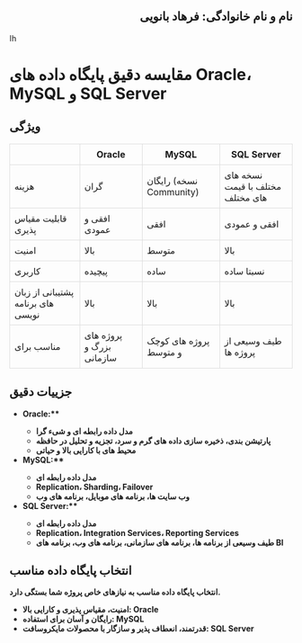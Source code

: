 <!DOCTYPE html>
<html lang="fa">
<head>
    <meta charset="UTF-8">
    <meta name="viewport" content="width=device-width, initial-scale=1.0">
    <title> Oracle، MySQL و SQL Serverمقایسه  پایگاه داده های</title>
 <h2 dir="rtl">نام و نام خانوادگی: فرهاد بانویی</h2>
 اh
    <style>
        table {
            border-collapse: collapse;
            width: 100%;
        }
        th, td {
            border: 1px solid #ddd;
            padding: 8px;
        }
        th {
            text-align: center;
        }
    </style>
</head>
<body>
    <h1>مقایسه دقیق پایگاه داده های Oracle، MySQL و SQL Server</h1>
    <h2>ویژگی</h2>
    <table id="features">
        <tr>
            <th></th>
            <th>Oracle</th>
            <th>MySQL</th>
            <th>SQL Server</th>
        </tr>
        <tr>
            <td>هزینه</td>
            <td>گران</td>
            <td>رایگان (نسخه Community)</td>
            <td>نسخه های مختلف با قیمت های مختلف</td>
        </tr>
        <tr>
            <td>قابلیت مقیاس پذیری</td>
            <td>افقی و عمودی</td>
            <td>افقی</td>
            <td>افقی و عمودی</td>
        </tr>
        <tr>
            <td>امنیت</td>
            <td>بالا</td>
            <td>متوسط</td>
            <td>بالا</td>
        </tr>
        <tr>
            <td>کاربری</td>
            <td>پیچیده</td>
            <td>ساده</td>
            <td>نسبتا ساده</td>
        </tr>
        <tr>
            <td>پشتیبانی از زبان های برنامه نویسی</td>
            <td>بالا</td>
            <td>بالا</td>
            <td>بالا</td>
        </tr>
        <tr>
            <td>مناسب برای</td>
            <td>پروژه های بزرگ و سازمانی</td>
            <td>پروژه های کوچک و متوسط</td>
            <td>طیف وسیعی از پروژه ها</td>
        </tr>
    </table>
    <h2>جزییات دقیق</h2>
    <ul>
        <li>
            <strong>Oracle:**
            <ul>
                <li>مدل داده رابطه ای و شیء گرا</li>
                <li>پارتیشن بندی، ذخیره سازی داده های گرم و سرد، تجزیه و تحلیل در حافظه</li>
                <li>محیط های با کارایی بالا و حیاتی</li>
            </ul>
        </li>
        <li>
            <strong>MySQL:**
            <ul>
                <li>مدل داده رابطه ای</li>
                <li>Replication، Sharding، Failover</li>
                <li>وب سایت ها، برنامه های موبایل، برنامه های وب</li>
            </ul>
        </li>
        <li>
            <strong>SQL Server:**
            <ul>
                <li>مدل داده رابطه ای</li>
                <li>Replication، Integration Services، Reporting Services</li>
                <li>طیف وسیعی از برنامه ها، برنامه های سازمانی، برنامه های وب، برنامه های BI</li>
            </ul>
        </li>
    </ul>
    <h2>انتخاب پایگاه داده مناسب</h2>
    <p>انتخاب پایگاه داده مناسب به نیازهای خاص پروژه شما بستگی دارد.</p>
    <ul>
        <li><strong>امنیت، مقیاس پذیری و کارایی بالا:</strong> Oracle</li>
        <li><strong>رایگان و آسان برای استفاده:</strong> MySQL</li>
        <li><strong>قدرتمند، انعطاف پذیر و سازگار با محصولات مایکروسافت:</strong> SQL Server</li>
    </ul>
</body>
</html>
